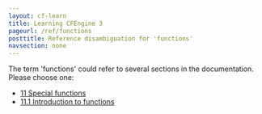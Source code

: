 ```yaml
---
layout: cf-learn
title: Learning CFEngine 3
pageurl: /ref/functions
posttitle: Reference disambiguation for 'functions'
navsection: none
---
```


The term 'functions' could refer to several sections in the documentation. Please choose one:

- [11 Special functions](https://cfengine.com/manuals/cf3-reference.html#Special-functions)
- [11\.1 Introduction to functions](https://cfengine.com/manuals/cf3-reference.html#Introduction-to-functions)
